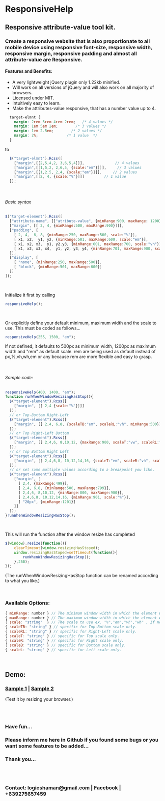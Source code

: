 # ResponsiveHelp
## Responsive attribute-value tool kit.
### Create a responsive website that is also proportionate to all mobile device using responsive font-size, responsive width, responsive margin, responsive padding and almost all attribute-value are Responsive.

#### Features and Benefits:
* A very lightweight jQuery plugin only 1.22kb minified.
* Will work on all versions of jQuery and will also work on all majority of browsers.
* Licensed under MIT.
* Intuitively easy to learn.
* Make the attributes-value responsive, that has a number value up to 4.
```css
  target-elmnt {
	margin: 2rem 5rem 4rem 2rem;   /* 4 values */
	margin: 1em 5em 2em;        /* 3 values */
	margin: 1em 2.5em;        /* 2 values */
	margin: 2%;             /* 1 value  */
  }
```
  to
```javascript
  $("target-elmnt").Rcss([
	["margin",[[2,5,4,2, 3,6,5,4]]],              // 4 values
	["margin",[[1,5,2, 2,6,5, {scale:"em"}]]],     // 3 values
	["margin",[[1,2.5, 2,4, {scale:"em"}]]],     // 2 values
	["margin",[[2, 4, {scale:"%"}]]]         // 1 value
  ]);
```

<br>

###### Basic syntax
```javascript
$("target-element").Rcss([
  ["attribute-name", [["atribute-value", {minRange:900, maxRange: 1200}]]],
  ["margin", [[ 2, 4, {minRange:500, maxRange:900}]]],
  ["padding", [
    [ 2, 4,  6, 8, {minRange:250, maxRange:500, scale:"%"}],
    [ x1, x2,  y1, y2, {minRange:501, maxRange:600, scale:"em"}],
    [ x1, x2, x3,  y1, y2,y3, {minRange:601, maxRange:700, scale:"vh"}],
    [ x1, x2, x3, x4,  y1, y2, y3, y4, {minRange:701, maxRange:900, scale:"wh"}]
  ]],
  ["display", [
    [ "none", {minRange:250, maxRange:500}],
    [ "block", {minRange:501, maxRange:600}]
  ]]
]);
```
<br>

Initialize it first by calling
```javascript
responsiveHelp();
```

<br>

Or explicitly define your default minimum, maximum width and the scale to use.
This must be coded as follows...
```javascript
responsiveHelp(255, 1500, "em");
```
If not defined, it defaults to 500px as minimum width,
1200px as maximum width and "rem" as default scale.
rem are being used as default instead of px,%,vh,wh,em or any
because rem are more flexible and easy to grasp.

<br>

###### Sample code:
```javascript
responsiveHelp(400, 1400, "em");
function runWhenWindowResizingHasStop(){
  $("target-element").Rcss([
    ["margin", [[ 2,4 {scale:"%"}]]]
  ]);
  // or Top-Bottom Right-Left
  $("target-element").Rcss([
    ["margin", [[ 2,4, 6,8, {scaleTB:"em", scaleRL:"vh", minRange:500}]]]
  ]);
  // or Top Right-Left Bottom
  $("target-element").Rcss([
    ["margin", [[ 2,4,6, 8,10,12, {maxRange:900, scaleT:"vw", scaleRL:"vh", scaleB:"em"}]]]
  ]);
  // or Top Bottom Right Left
  $("target-element").Rcss([
    ["margin", [[ 2,4,6,8, 10,12,14,16, {scaleT:"em", scaleR:"vh", scaleB:"%", scaleL:"vw"}]]]
  ]);
  // or set some multiple values according to a breakpoint you like.
  $("target-element").Rcss([
    ["margin", [
      [ 2,4, {maxRange:499}],
      [ 2,4, 6,8, {minRange:500, maxRange:799}],
      [ 2,4,6, 8,10,12, {minRange:800, maxRange:900}],
      [ 2,4,6,8, 10,12,14,16, {minRange:901, scale:"%"}],
      [ "20px", {minRange:1201}]
    ]]
  ]);
}runWhenWindowResizingHasStop();
```

<br>

This will run the function after the window resize has completed
```javascript
$(window).resize(function(){
	clearTimeout(window.resizingHasStoped);
	window.resizingHasStoped=setTimeout(function(){
		runWhenWindowResizingHasStop();
	},250);
});
```
(The runWhenWindowResizingHasStop function can be renamed according to what you like.)

<br>

### Available Options:
```javascript
{ minRange: number } // The minimum window width in which the element will stay to its minimum size.
{ maxRange: number } // The maximum window width in which the element will stay to its maximum size.
{ scale: "string"  } // The scale to use ex. "%","em","vh","wh" . If not defined defaults to "rem".
{ scaleTB: "string" } // specific for Top-Bottom scale only.
{ scaleRL: "string" } // specific for Right-Left scale only.
{ scaleT: "string" } // specific for Top scale only.
{ scaleR: "string" } // specific for Right scale only.
{ scaleB: "string" } // specific for Bottom scale only.
{ scaleL: "string" } // specific for Left scale only.
```

<br>

## Demo:
### [Sample 1](https://logicshaman.github.io/ResponsiveHelp/1)  |  [Sample 2](https://logicshaman.github.io/ResponsiveHelp/2)
(Test it by resizing your browser.)

<br>
<br>

### Have fun...
### Please inform me here in Github if you found some bugs or you want some features to be added...
### Thank you...

<br>
<br>

### Contact: logicshaman@gmail.com | [Facebook](https://www.facebook.com/logicshaman) | +639275657459